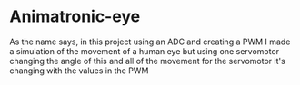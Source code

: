 # Animatronic-eye
As the name says, in this project using an ADC and creating a PWM I made a simulation of the movement of a human eye but using one servomotor changing the angle of this and all of the movement for the servomotor it's changing with the values in the PWM 
